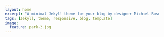 ```yaml
---
layout: home
excerpt: "A minimal Jekyll theme for your blog by designer Michael Rose."
tags: [Jekyll, theme, responsive, blog, template]
image:
  feature: park-2.jpg
---
```

